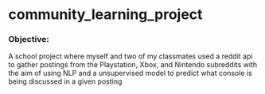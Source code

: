 # community_learning_project

### Objective:
A school project where myself and two of my classmates used a reddit api to gather postings from the Playstation, Xbox, and Nintendo subreddits with the aim of using NLP and a unsupervised model to predict what console is being discussed in a given posting
